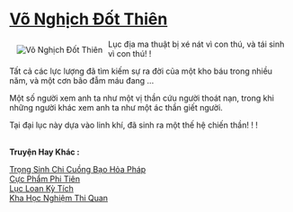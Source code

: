 <a href="https://truyenwiki.net/vo-nghich-dot-thien.35308/" title="Võ Nghịch Đốt Thiên"><h1>Võ Nghịch Đốt Thiên</h1></a><div style="display:table"><img align="right" style="float: left; padding: 10px;" src="https://truyenwiki.net/a/img/str/src/35308.jpg" alt="Võ Nghịch Đốt Thiên">Lục địa ma thuật bị xé nát vì con thú, và tái sinh vì con thú! !<p></p> Tất cả các lực lượng đã tìm kiếm sự ra đời của một kho báu trong nhiều năm, và một cơn bão đẫm máu đang ...<p></p> Một số người xem anh ta như một vị thần cứu người thoát nạn, trong khi những người khác xem anh ta như một ác thần giết người.<p></p> Tại đại lục này dựa vào linh khí, đã sinh ra một thế hệ chiến thần! ! !</div><p><br><b>Truyện Hay Khác :</b></p><a href="https://truyenwiki.net/trong-sinh-chi-cuong-bao-hoa-phap.35665/" alt="Trọng Sinh Chi Cuồng Bạo Hỏa Pháp">Trọng Sinh Chi Cuồng Bạo Hỏa Pháp</a><br/><a href="https://github.com/nownovels/wikidich/tree/master/truyenhay/35393" alt="Cực Phẩm Phi Tiên">Cực Phẩm Phi Tiên</a><br/><a href="https://github.com/nownovels/wikidich/tree/master/truyenhay/35334" alt="Lục Loan Kỳ Tích">Lục Loan Kỳ Tích</a><br/><a href="https://github.com/nownovels/wikidich/tree/master/truyenhay/35493" alt="Kha Học Nghiệm Thi Quan">Kha Học Nghiệm Thi Quan</a><br/>